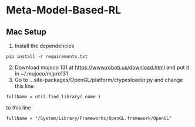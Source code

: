 # Meta-Model-Based-RL

## Mac Setup
1. Install the dependencies  
```
pip install -r requirements.txt  
```
2. Download mujoco 131 at https://www.roboti.us/download.html and put it in ~/.mujoco/mjpro131
3. Go to ...site-packages/OpenGL/platform/ctypesloader.py and change this line  
```
fullName = util.find_library( name )  
```
to this line  
```
fullName = "/System/Library/Frameworks/OpenGL.framework/OpenGL"  
```
